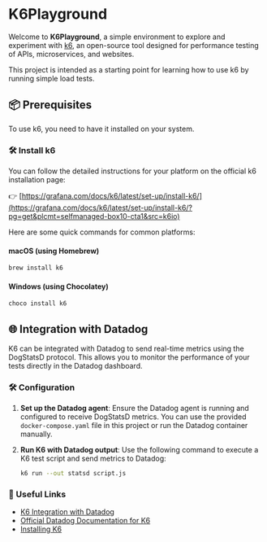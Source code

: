 # K6Playground

Welcome to **K6Playground**, a simple environment to explore and experiment with [k6](https://k6.io), an open-source tool designed for performance testing of APIs, microservices, and websites.

This project is intended as a starting point for learning how to use k6 by running simple load tests.

## 📦 Prerequisites

To use k6, you need to have it installed on your system.

### 🛠 Install k6

You can follow the detailed instructions for your platform on the official k6 installation page:

👉 [https://grafana.com/docs/k6/latest/set-up/install-k6/](https://grafana.com/docs/k6/latest/set-up/install-k6/?pg=get&plcmt=selfmanaged-box10-cta1&src=k6io)

Here are some quick commands for common platforms:

#### macOS (using Homebrew)
```bash
brew install k6
```

#### Windows (using Chocolatey)
```bash
choco install k6
```

## 🌐 Integration with Datadog

K6 can be integrated with Datadog to send real-time metrics using the DogStatsD protocol. This allows you to monitor the performance of your tests directly in the Datadog dashboard.

### 🛠 Configuration

1. **Set up the Datadog agent**:
   Ensure the Datadog agent is running and configured to receive DogStatsD metrics. You can use the provided `docker-compose.yaml` file in this project or run the Datadog container manually.

2. **Run K6 with Datadog output**:
   Use the following command to execute a K6 test script and send metrics to Datadog:
   ```bash
   k6 run --out statsd script.js

### 🔗 Useful Links

- [K6 Integration with Datadog](https://grafana.com/docs/k6/latest/results-output/real-time/datadog/)
- [Official Datadog Documentation for K6](https://docs.datadoghq.com/integrations/k6/)
- [Installing K6](https://grafana.com/docs/k6/latest/set-up/install-k6/)